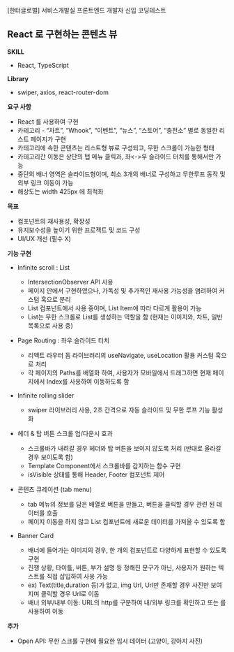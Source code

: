 [한터글로벌] 서비스개발실 프론트엔드 개발자 신입 코딩테스트

## React 로 구현하는 콘텐츠 뷰 ##

**SKILL**
* React, TypeScript
  
**Library**
* swiper, axios, react-router-dom

**요구 사항**
* React 를 사용하여 구현
* 카테고리 - “차트”, “Whook”, “이벤트”, “뉴스”, “스토어”, “충전소” 별로 동일한 리스트 페이지가 구현
* 카테고리에 속한 콘텐츠는 리스트형 뷰로 구성되고, 무한 스크롤이 가능한 형태
* 카테고리간 이동은 상단의 탭 메뉴 클릭과, 좌<->우 슬라이드 터치를 통해서만 가능
* 중단의 배너 영역은 슬라이드형이며, 최소 3개의 배너로 구성하고 무한루프 동작 및 외부 링크 이동이 가능
* 해상도는 width 425px 에 최적화

**목표**
* 컴포넌트의 재사용성, 확장성
* 유지보수성을 높이기 위한 프로젝트 및 코드 구성
* UI/UX 개선 (필수 X)


**기능 구현**
* Infinite scroll : List
   * IntersectionObserver API 사용
   * 페이지 안에서 구현하였으나, 가독성 및 추가적인 재사용 가능성을 염려하여 커스텀 훅으로 분리
   * List 컴포넌트에서 사용 중이며, List Item에 따라 다르게 활용이 가능
   * List는 무한 스크롤로 List를 생성하는 역할을 함 (현재는 이미지와, 차트, 일반 목록으로 사용 중)
  
* Page Routing : 좌우 슬라이드 터치
  * 리액트 라우터 돔 라이브러리의 useNavigate, useLocation 활용 커스텀 훅으로 처리
  * 각 페이지의 Paths를 배열화 하여, 사용자가 모바일에서 드래그하면 현재 페이지에서 Index를 사용하여 이동하도록 함
  
* Infinite rolling slider
  * swiper 라이브러리 사용, 2초 간격으로 자동 슬라이드 및 무한 루프 기능 활성화

* 헤더 & 탑 버튼 스크롤 업/다운시 효과
  * 스크롤바가 내려갈 경우 헤더와 탑 버튼을 보이지 않도록 처리 (반대로 올라갈 경우 보이도록 함)
  * Template Component에서 스크롤바를 감지하는 함수 구현
  * isVisible 상태를 통해 Header, Footer 컴포넌트 제어
 
* 콘텐츠 큐레이션 (tab menu)
  * tab 메뉴의 정보를 담은 배열로 버튼을 만들고, 버튼을 클릭할 경우 관련 된 데이터를 호출
  * 페이지 이동을 하지 않고 List 컴포넌트에 새로운 데이터를 가져올 수 있도록 함
 
* Banner Card
  * 배너에 들어가는 이미지의 경우, 한 개의 컴포넌트로 다양하게 표현할 수 있도록 구현
  * 진행 상황, 타이틀, 버튼, 부가 설명 등 정해진 문구가 아닌, 사용자가 원하는 텍스트를 직접 삽입하여 사용 가능
  * ex) Text(title,duration 등)가 없고, img Url, Url만 존재할 경우 사진만 보여지며 클릭할 경우 Url로 이동
  * 배너 외부/내부 이동: URL의 http를 구분하여 내/외부 링크를 확인하고 <a> 또는 <Link>를 사용하여 이동

**추가**
* Open API: 무한 스크롤 구현에 필요한 임시 데이터 (고양이, 강아지 사진)
